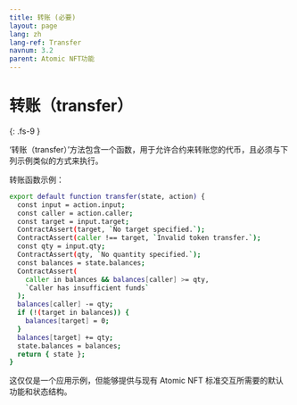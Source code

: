 ```yaml
---
title: 转账 (必要)
layout: page
lang: zh
lang-ref: Transfer
navnum: 3.2
parent: Atomic NFT功能
---
```


# 转账（transfer）

{: .fs-9 }

‘转账（transfer）’方法包含一个函数，用于允许合约来转账您的代币，且必须与下列示例类似的方式来执行。

转账函数示例：

```bash
export default function transfer(state, action) {
  const input = action.input;
  const caller = action.caller;
  const target = input.target;
  ContractAssert(target, `No target specified.`);
  ContractAssert(caller !== target, `Invalid token transfer.`);
  const qty = input.qty;
  ContractAssert(qty, `No quantity specified.`);
  const balances = state.balances;
  ContractAssert(
    caller in balances && balances[caller] >= qty,
    `Caller has insufficient funds`
  );
  balances[caller] -= qty;
  if (!(target in balances)) {
    balances[target] = 0;
  }
  balances[target] += qty;
  state.balances = balances;
  return { state };
}
```

这仅仅是一个应用示例，但能够提供与现有 Atomic NFT 标准交互所需要的默认功能和状态结构。
